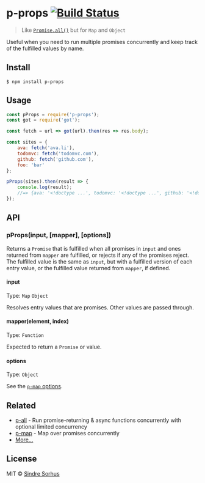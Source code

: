 # p-props [![Build Status](https://travis-ci.org/sindresorhus/p-props.svg?branch=master)](https://travis-ci.org/sindresorhus/p-props)

> Like [`Promise.all()`](https://developer.mozilla.org/en/docs/Web/JavaScript/Reference/Global_Objects/Promise/all) but for `Map` and `Object`

Useful when you need to run multiple promises concurrently and keep track of the fulfilled values by name.


## Install

```
$ npm install p-props
```


## Usage

```js
const pProps = require('p-props');
const got = require('got');

const fetch = url => got(url).then(res => res.body);

const sites = {
	ava: fetch('ava.li'),
	todomvc: fetch('todomvc.com'),
	github: fetch('github.com'),
	foo: 'bar'
};

pProps(sites).then(result => {
	console.log(result);
	//=> {ava: '<!doctype ...', todomvc: '<!doctype ...', github: '<!doctype ...', foo: 'bar'}
});
```


## API

### pProps(input, [mapper], [options])

Returns a `Promise` that is fulfilled when all promises in `input` and ones returned from `mapper` are fulfilled, or rejects if any of the promises reject. The fulfilled value is the same as `input`, but with a fulfilled version of each entry value, or the fulfilled value returned from `mapper`, if defined.

#### input

Type: `Map` `Object`

Resolves entry values that are promises. Other values are passed through.

#### mapper(element, index)

Type: `Function`

Expected to return a `Promise` or value.

#### options

Type: `Object`

See the [`p-map` options](https://github.com/sindresorhus/p-map#options).

## Related

- [p-all](https://github.com/sindresorhus/p-all) - Run promise-returning & async functions concurrently with optional limited concurrency
- [p-map](https://github.com/sindresorhus/p-map) - Map over promises concurrently
- [More…](https://github.com/sindresorhus/promise-fun)


## License

MIT © [Sindre Sorhus](https://sindresorhus.com)
